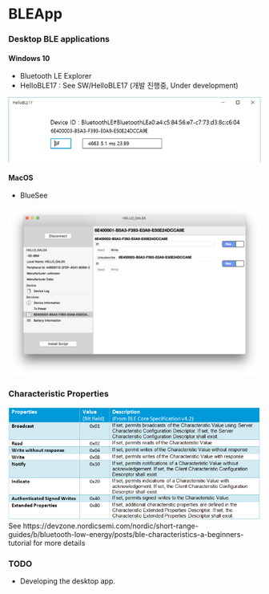# BLEApp

### Desktop BLE applications

#### Windows 10
* Bluetooth LE Explorer
* HelloBLE17 : See SW/HelloBLE17 (개발 진행중, Under development)

<img src='SW/HelloBLE17/screenshot_01.png' width='600px'/>

#### MacOS
* BlueSee

<img src='SW/screenshot01__macosx.png' width =800px />

### Characteristic Properties

<img src='image/Properties.png' />
See https://devzone.nordicsemi.com/nordic/short-range-guides/b/bluetooth-low-energy/posts/ble-characteristics-a-beginners-tutorial for more details

### TODO
* Developing the desktop app.
